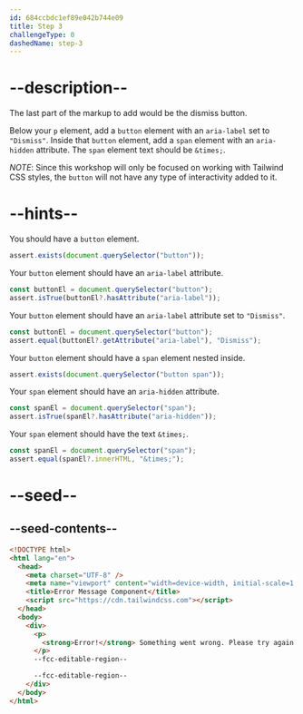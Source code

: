 ```yaml
---
id: 684ccbdc1ef89e042b744e09
title: Step 3
challengeType: 0
dashedName: step-3
---
```


# --description--

The last part of the markup to add would be the dismiss button. 

Below your `p` element, add a `button` element with an `aria-label` set to `"Dismiss"`. Inside that `button` element, add a `span` element with an `aria-hidden` attribute. The `span` element text should be `&times;`. 

*NOTE*: Since this workshop will only be focused on working with Tailwind CSS styles, the `button` will not have any type of interactivity added to it. 

# --hints--

You should have a `button` element.

```js
assert.exists(document.querySelector("button"));
```
 
Your `button` element should have an `aria-label` attribute.

```js
const buttonEl = document.querySelector("button");
assert.isTrue(buttonEl?.hasAttribute("aria-label"));
```

Your `button` element should have an `aria-label` attribute set to `"Dismiss"`.

```js
const buttonEl = document.querySelector("button");
assert.equal(buttonEl?.getAttribute("aria-label"), "Dismiss");
```

Your `button` element should have a `span` element nested inside.

```js
assert.exists(document.querySelector("button span"));
```

Your `span` element should have an `aria-hidden` attribute.

```js
const spanEl = document.querySelector("span");
assert.isTrue(spanEl?.hasAttribute("aria-hidden"));
```

Your `span` element should have the text `&times;`.

```js
const spanEl = document.querySelector("span");
assert.equal(spanEl?.innerHTML, "&times;");
```

# --seed--

## --seed-contents--

```html
<!DOCTYPE html>
<html lang="en">
  <head>
    <meta charset="UTF-8" />
    <meta name="viewport" content="width=device-width, initial-scale=1.0" />
    <title>Error Message Component</title>
    <script src="https://cdn.tailwindcss.com"></script>
  </head>
  <body>
    <div>
      <p>
        <strong>Error!</strong> Something went wrong. Please try again.
      </p>
      --fcc-editable-region--

      --fcc-editable-region--
    </div>
  </body>
</html>
```
